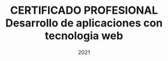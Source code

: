---
title: CERTIFICADO PROFESIONAL Desarrollo de aplicaciones con tecnologia web
location: Gijón
url: http://ni.sb/mehanad
institute: Asata
date: 2021
tags: ["C#", "HTML", "CSS","Javascript", ".Net"]
---